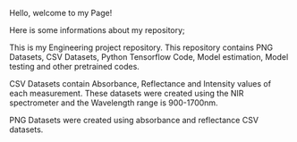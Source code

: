 Hello, welcome to my Page!

Here is some informations about my repository;

This is my Engineering project repository. This repository contains PNG Datasets, CSV Datasets, Python Tensorflow Code, Model estimation, Model testing and other pretrained codes.

CSV Datasets contain Absorbance, Reflectance and Intensity values of each measurement. These datasets were created using the NIR spectrometer and the Wavelength range is 900-1700nm.

PNG Datasets were created using absorbance and reflectance CSV datasets.
